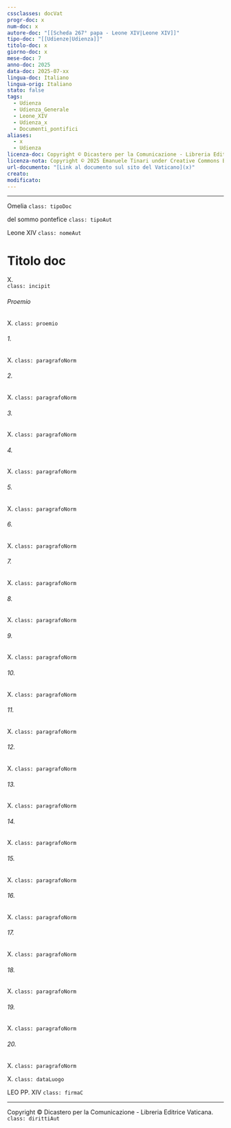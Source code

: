 ```yaml
---
cssclasses: docVat
progr-doc: x
num-doc: x
autore-doc: "[[Scheda 267° papa - Leone XIV|Leone XIV]]"
tipo-doc: "[[Udienze|Udienza]]"
titolo-doc: x
giorno-doc: x
mese-doc: 7
anno-doc: 2025
data-doc: 2025-07-xx
lingua-doc: Italiano
lingua-orig: Italiano
stato: false
tags:
  - Udienza
  - Udienza_Generale
  - Leone_XIV
  - Udienza_x
  - Documenti_pontifici
aliases:
  - x
  - Udienza 
licenza-doc: Copyright © Dicastero per la Comunicazione - Libreria Editrice Vaticana
licenza-nota: Copyright © 2025 Emanuele Tinari under Creative Commons BY-NC-SA 4.0 https://creativecommons.org/licenses/by-nc-sa/4.0/
url-documento: "[Link al documento sul sito del Vaticano](x)"
creato: 
modificato: 
---
```


***

Omelia `class: tipoDoc`

del sommo pontefice `class: tipoAut`

Leone XIV `class: nomeAut`


# Titolo doc


X.<br> `class: incipit`


###### Proemio

X. `class: proemio`

###### 1.

X. `class: paragrafoNorm`

###### 2.

X. `class: paragrafoNorm`

###### 3.

X. `class: paragrafoNorm`

###### 4.

X. `class: paragrafoNorm`

###### 5.

X. `class: paragrafoNorm`

###### 6.

X. `class: paragrafoNorm`

###### 7.

X. `class: paragrafoNorm`

###### 8.

X. `class: paragrafoNorm`

###### 9.

X. `class: paragrafoNorm`

###### 10.

X. `class: paragrafoNorm`

###### 11.

X. `class: paragrafoNorm`

###### 12.

X. `class: paragrafoNorm`

###### 13.

X. `class: paragrafoNorm`

###### 14.

X. `class: paragrafoNorm`

###### 15.

X. `class: paragrafoNorm`

###### 16.

X. `class: paragrafoNorm`

###### 17.

X. `class: paragrafoNorm`

###### 18.

X. `class: paragrafoNorm`

###### 19.

X. `class: paragrafoNorm`

###### 20.

X. `class: paragrafoNorm`


X. `class: dataLuogo`

LEO PP. XIV `class: firmaC`

***

Copyright © Dicastero per la Comunicazione - Libreria Editrice Vaticana. `class: dirittiAut`
